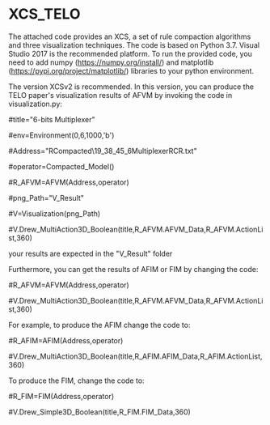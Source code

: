 # XCS_TELO

The attached code provides an XCS, a set of rule compaction algorithms and three visualization techniques. The code is based on Python 3.7. Visual Studio 2017 is the recommended platform. To run the provided code, you need to add numpy (https://numpy.org/install/) and matplotlib (https://pypi.org/project/matplotlib/) libraries to your python environment. 

The version XCSv2 is recommended. In this version, you can produce the TELO paper's visualization results of AFVM by invoking the code in visualization.py:

#title="6-bits Multiplexer"

#env=Environment(0,6,1000,'b')

#Address="RCompacted\\19_38_45_6MultiplexerRCR.txt"

#operator=Compacted_Model()

#R_AFVM=AFVM(Address,operator)

#png_Path="V_Result"

#V=Visualization(png_Path)

#V.Drew_MultiAction3D_Boolean(title,R_AFVM.AFVM_Data,R_AFVM.ActionList,360)

your results are expected in the "V_Result" folder

Furthermore, you can get the results of AFIM or FIM by changing the code:

#R_AFVM=AFVM(Address,operator)

#V.Drew_MultiAction3D_Boolean(title,R_AFVM.AFVM_Data,R_AFVM.ActionList,360)

For example, to produce the AFIM change the code to:

#R_AFIM=AFIM(Address,operator)

#V.Drew_MultiAction3D_Boolean(title,R_AFIM.AFIM_Data,R_AFIM.ActionList,360)

To produce the FIM, change the code to:

#R_FIM=FIM(Address,operator)

#V.Drew_Simple3D_Boolean(title,R_FIM.FIM_Data,360)


